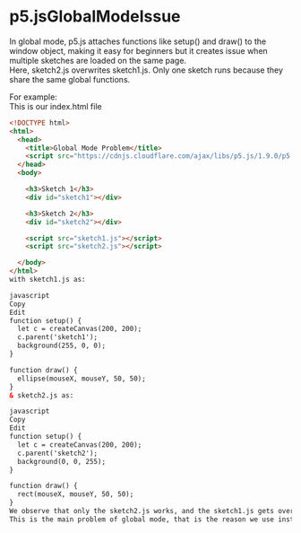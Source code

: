 # p5.jsGlobalModeIssue
In global mode, p5.js attaches functions like setup() and draw() to the window object, making it easy for beginners but it creates issue when multiple sketches are loaded on the same page.  
Here, sketch2.js overwrites sketch1.js. Only one sketch runs because they share the same global functions.

For example:  
This is our index.html file
```html
<!DOCTYPE html>
<html>
  <head>
    <title>Global Mode Problem</title>
    <script src="https://cdnjs.cloudflare.com/ajax/libs/p5.js/1.9.0/p5.min.js"></script>
  </head>
  <body>

    <h3>Sketch 1</h3>
    <div id="sketch1"></div>

    <h3>Sketch 2</h3>
    <div id="sketch2"></div>

    <script src="sketch1.js"></script>
    <script src="sketch2.js"></script>

  </body>
</html>
with sketch1.js as:

javascript
Copy
Edit
function setup() {
  let c = createCanvas(200, 200);
  c.parent('sketch1');
  background(255, 0, 0);
}

function draw() {
  ellipse(mouseX, mouseY, 50, 50);
}
& sketch2.js as:

javascript
Copy
Edit
function setup() {
  let c = createCanvas(200, 200);
  c.parent('sketch2');
  background(0, 0, 255);
}

function draw() {
  rect(mouseX, mouseY, 50, 50);
}
We observe that only the sketch2.js works, and the sketch1.js gets overridden as they are in global-mode,
This is the main problem of global mode, that is the reason we use instance mode.
